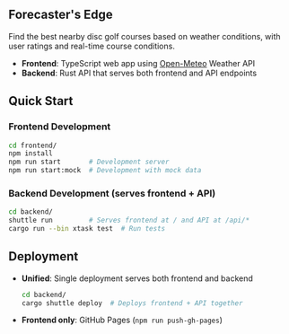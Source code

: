 ## Forecaster's Edge

Find the best nearby disc golf courses based on weather conditions, with user ratings and real-time course conditions.

- **Frontend**: TypeScript web app using [Open-Meteo](https://open-meteo.com/) Weather API
- **Backend**: Rust API that serves both frontend and API endpoints

## Quick Start

### Frontend Development
```bash
cd frontend/
npm install
npm run start       # Development server
npm run start:mock  # Development with mock data
```

### Backend Development (serves frontend + API)
```bash
cd backend/
shuttle run         # Serves frontend at / and API at /api/*
cargo run --bin xtask test  # Run tests
```

## Deployment

- **Unified**: Single deployment serves both frontend and backend
  ```bash
  cd backend/
  cargo shuttle deploy  # Deploys frontend + API together
  ```
- **Frontend only**: GitHub Pages (`npm run push-gh-pages`)
